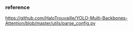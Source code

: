 ### reference

https://github.com/HaloTrouvaille/YOLO-Multi-Backbones-Attention/blob/master/utils/parse_config.py